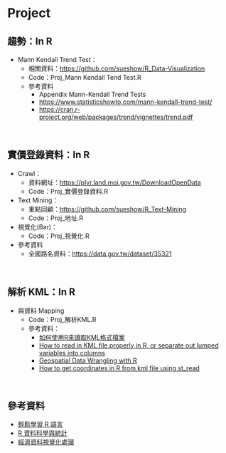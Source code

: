 # Project

## 趨勢：In R
* Mann Kendall Trend Test：
  * 相關資料：https://github.com/sueshow/R_Data-Visualization
  * Code：Proj_Mann Kendall Tend Test.R
  * 參考資料
    * Appendix Mann-Kendall Trend Tests
    * https://www.statisticshowto.com/mann-kendall-trend-test/
    * https://cran.r-project.org/web/packages/trend/vignettes/trend.pdf
<br>


## 實價登錄資料：In R
* Crawl：
  * 資料網址：https://plvr.land.moi.gov.tw/DownloadOpenData
  * Code：Proj_實價登錄資料.R
* Text Mining：
  * 重點回顧：https://github.com/sueshow/R_Text-Mining
  * Code：Proj_地址.R
* 視覺化(Bar)：
  * Code：Proj_視覺化.R
* 參考資料
  * 全國路名資料：https://data.gov.tw/dataset/35321
<br>


## 解析 KML：In R
* 與資料 Mapping
  * Code：Proj_解析KML.R
  * 參考資料：
    * [如何使用R來讀取KML格式檔案](https://medium.com/@personlin/%E5%A6%82%E4%BD%95%E4%BD%BF%E7%94%A8r%E4%BE%86%E8%AE%80%E5%8F%96kml%E6%A0%BC%E5%BC%8F%E6%AA%94%E6%A1%88-1217aee6f7d3)
    * [How to read in KML file properly in R, or separate out lumped variables into columns](https://stackoverflow.com/questions/50775357/how-to-read-in-kml-file-properly-in-r-or-separate-out-lumped-variables-into-col)
    * [Geospatial Data Wrangling with R](https://rpubs.com/erikaaldisa/datawrangling)
    * [How to get coordinates in R from kml file using st_read](https://stackoverflow.com/questions/61528181/how-to-get-coordinates-in-r-from-kml-file-using-st-read)
<br>


## 參考資料 
* [輕鬆學習 R 語言](https://eloquentr.datainpoint.com/webScraping.html)
* [R 資料科學與統計](https://bookdown.org/jefflinmd38/r4biost/datainout.html)
* [經濟資料視覺化處理](https://bookdown.org/tpemartin/108-1-ntpu-datavisualization/)
